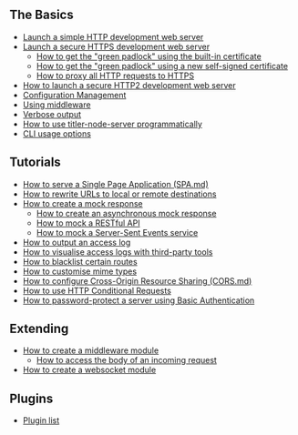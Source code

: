 ## The Basics

* [Launch a simple HTTP development web server](How-to-launch-a-development-web-server.md.md)
* [Launch a secure HTTPS development web server](How-to-launch-a-secure-titler-node-server-(HTTPS.md).md.md)
    * [How to get the "green padlock" using the built-in certificate](How-to-get-the-%22green-padlock%22-using-the-built-in-certificate.md)
    * [How to get the "green padlock" using a new self-signed certificate](How-to-get-the-%22green-padlock%22-with-a-new-self-signed-certificate.md)
    * [How to proxy all HTTP requests to HTTPS](How-to-proxy-all-HTTP-requests-to-HTTPS.md)
* [How to launch a secure HTTP2 development web server](How-to-launch-a-HTTP2-development-web-server.md)
* [Configuration Management](Configuration-Management.md)
* [Using middleware](Using-middleware.md)
* [Verbose output](Verbose-output.md)
* [How to use titler-node-server programmatically](API-reference.md)
* [CLI usage options](CLI-usage.md)

## Tutorials

* [How to serve a Single Page Application (SPA.md)](How-to-serve-a-Single-Page-Application-(SPA.md).md)
* [How to rewrite URLs to local or remote destinations](How-to-rewrite-URLs-to-local-or-remote-destinations.md)
* [How to create a mock response](How-to-create-a-mock-response.md)
    * [How to create an asynchronous mock response](How-to-create-an-asynchronous-mock-response.md)
    * [How to mock a RESTful API](How-to-prototype-a-REST-API-using-Mock-Responses.md)
    * [How to mock a Server-Sent Events service](How-to-mock-a-Server-Sent-Events-(SSE.md)-service.md)
* [How to output an access log](How-to-output-an-access-log.md)
* [How to visualise access logs with third-party tools](How-to-visualise-access-logs-with-third-party-tools.md)
* [How to blacklist certain routes](How-to-blacklist-certain-routes.md)
* [How to customise mime types](How-to-customise-response-MIME-types.md)
* [How to configure Cross-Origin Resource Sharing (CORS.md)](How-to-configure-Cross-Origin-Resource-Sharing-(CORS.md).md)
* [How to use HTTP Conditional Requests](How-to-use-HTTP-Conditional-Requests.md)
* [How to password-protect a server using Basic Authentication](How-to-password-protect-a-server-using-Basic-Authentication.md)

## Extending

* [How to create a middleware module](Creating-middleware.md)
    * [How to access the body of an incoming request](How-to-access-the-body-of-an-incoming-request.md)
* [How to create a websocket module](How-to-create-a-websocket-module.md)

## Plugins

* [Plugin list](Plugin-list.md)
